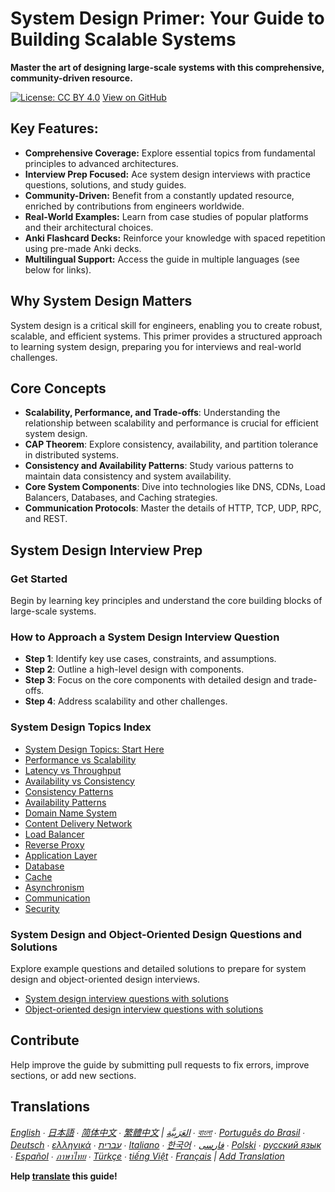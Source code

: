 # System Design Primer: Your Guide to Building Scalable Systems

**Master the art of designing large-scale systems with this comprehensive, community-driven resource.**

[![License: CC BY 4.0](https://img.shields.io/badge/License-CC%20BY%204.0-lightgrey.svg)](http://creativecommons.org/licenses/by/4.0/)
[View on GitHub](https://github.com/donnemartin/system-design-primer)

## Key Features:

*   **Comprehensive Coverage:** Explore essential topics from fundamental principles to advanced architectures.
*   **Interview Prep Focused:** Ace system design interviews with practice questions, solutions, and study guides.
*   **Community-Driven:** Benefit from a constantly updated resource, enriched by contributions from engineers worldwide.
*   **Real-World Examples:** Learn from case studies of popular platforms and their architectural choices.
*   **Anki Flashcard Decks:** Reinforce your knowledge with spaced repetition using pre-made Anki decks.
*   **Multilingual Support:** Access the guide in multiple languages (see below for links).

## Why System Design Matters

System design is a critical skill for engineers, enabling you to create robust, scalable, and efficient systems. This primer provides a structured approach to learning system design, preparing you for interviews and real-world challenges.

## Core Concepts

*   **Scalability, Performance, and Trade-offs**: Understanding the relationship between scalability and performance is crucial for efficient system design.
*   **CAP Theorem**: Explore consistency, availability, and partition tolerance in distributed systems.
*   **Consistency and Availability Patterns**: Study various patterns to maintain data consistency and system availability.
*   **Core System Components**: Dive into technologies like DNS, CDNs, Load Balancers, Databases, and Caching strategies.
*   **Communication Protocols**: Master the details of HTTP, TCP, UDP, RPC, and REST.

## System Design Interview Prep

###  Get Started

Begin by learning key principles and understand the core building blocks of large-scale systems.

### How to Approach a System Design Interview Question

*   **Step 1**: Identify key use cases, constraints, and assumptions.
*   **Step 2**: Outline a high-level design with components.
*   **Step 3**: Focus on the core components with detailed design and trade-offs.
*   **Step 4**: Address scalability and other challenges.

### System Design Topics Index
*   [System Design Topics: Start Here](#system-design-topics-start-here)
*   [Performance vs Scalability](#performance-vs-scalability)
*   [Latency vs Throughput](#latency-vs-throughput)
*   [Availability vs Consistency](#availability-vs-consistency)
*   [Consistency Patterns](#consistency-patterns)
*   [Availability Patterns](#availability-patterns)
*   [Domain Name System](#domain-name-system)
*   [Content Delivery Network](#content-delivery-network)
*   [Load Balancer](#load-balancer)
*   [Reverse Proxy](#reverse-proxy-web-server)
*   [Application Layer](#application-layer)
*   [Database](#database)
*   [Cache](#cache)
*   [Asynchronism](#asynchronism)
*   [Communication](#communication)
*   [Security](#security)

### System Design and Object-Oriented Design Questions and Solutions

Explore example questions and detailed solutions to prepare for system design and object-oriented design interviews.

*   [System design interview questions with solutions](#system-design-interview-questions-with-solutions)
*   [Object-oriented design interview questions with solutions](#object-oriented-design-interview-questions-with-solutions)

## Contribute

Help improve the guide by submitting pull requests to fix errors, improve sections, or add new sections.

## Translations

*[English](README.md) ∙ [日本語](README-ja.md) ∙ [简体中文](README-zh-Hans.md) ∙ [繁體中文](README-zh-TW.md) | [العَرَبِيَّة‎](https://github.com/donnemartin/system-design-primer/issues/170) ∙ [বাংলা](https://github.com/donnemartin/system-design-primer/issues/220) ∙ [Português do Brasil](https://github.com/donnemartin/system-design-primer/issues/40) ∙ [Deutsch](https://github.com/donnemartin/system-design-primer/issues/186) ∙ [ελληνικά](https://github.com/donnemartin/system-design-primer/issues/130) ∙ [עברית](https://github.com/donnemartin/system-design-primer/issues/272) ∙ [Italiano](https://github.com/donnemartin/system-design-primer/issues/104) ∙ [한국어](https://github.com/donnemartin/system-design-primer/issues/102) ∙ [فارسی](https://github.com/donnemartin/system-design-primer/issues/110) ∙ [Polski](https://github.com/donnemartin/system-design-primer/issues/68) ∙ [русский язык](https://github.com/donnemartin/system-design-primer/issues/87) ∙ [Español](https://github.com/donnemartin/system-design-primer/issues/136) ∙ [ภาษาไทย](https://github.com/donnemartin/system-design-primer/issues/187) ∙ [Türkçe](https://github.com/donnemartin/system-design-primer/issues/39) ∙ [tiếng Việt](https://github.com/donnemartin/system-design-primer/issues/127) ∙ [Français](https://github.com/donnemartin/system-design-primer/issues/250) | [Add Translation](https://github.com/donnemartin/system-design-primer/issues/28)*

**Help [translate](TRANSLATIONS.md) this guide!**